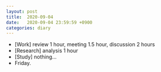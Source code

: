 ```yaml
---
layout: post
title:  2020-09-04
date:   2020-09-04 23:59:59 +0900
categories: diary
---
```


- [Work] review 1 hour, meeting 1.5 hour, discussion 2 hours
- [Research] analysis 1 hour
- [Study] nothing...
- Friday.